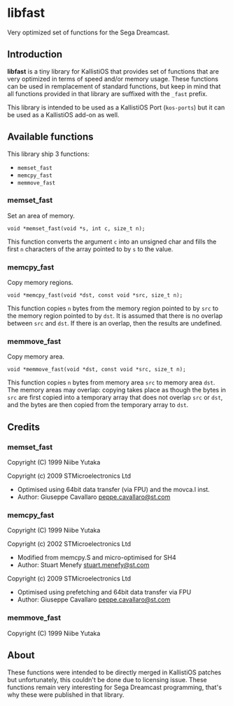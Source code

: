 # libfast

Very optimized set of functions for the Sega Dreamcast.

## Introduction

**libfast** is a tiny library for KallistiOS that provides set of functions that
are very optimized in terms of speed and/or memory usage. These functions can
be used in remplacement of standard functions, but keep in mind that all
functions provided in that library are suffixed with the `_fast` prefix.

This library is intended to be used as a KallistiOS Port (`kos-ports`) but it
can be used as a KallistiOS add-on as well.

## Available functions

This library ship 3 functions:

* `memset_fast`
* `memcpy_fast`
* `memmove_fast`

### memset_fast

Set an area of memory.

```
void *memset_fast(void *s, int c, size_t n);
```

This function converts the argument `c` into an unsigned char and fills the
first `n` characters of the array pointed to by `s` to the value.

### memcpy_fast

Copy memory regions.

```
void *memcpy_fast(void *dst, const void *src, size_t n);
```

This function copies `n` bytes from the memory region pointed to by `src` to the
memory region pointed to by `dst`. It is assumed that there is no overlap
between `src` and `dst`. If there is an overlap, then the results are undefined.

### memmove_fast

Copy memory area.

```
void *memmove_fast(void *dst, const void *src, size_t n);
```

This function copies `n` bytes from memory area `src` to memory area `dst`.
The memory areas may overlap: copying takes place as though the bytes in `src`
are first copied into a temporary array that does not overlap `src` or `dst`,
and the bytes are then copied from the temporary array to `dst`.

## Credits

### memset_fast

Copyright (C) 1999  Niibe Yutaka
 
Copyright (c) 2009  STMicroelectronics Ltd
* Optimised using 64bit data transfer (via FPU) and the movca.l inst.
* Author: Giuseppe Cavallaro <peppe.cavallaro@st.com>

### memcpy_fast

Copyright (C) 1999  Niibe Yutaka

Copyright (c) 2002  STMicroelectronics Ltd
* Modified from memcpy.S and micro-optimised for SH4
* Author: Stuart Menefy <stuart.menefy@st.com>

Copyright (c) 2009  STMicroelectronics Ltd
* Optimised using prefetching and 64bit data transfer via FPU
* Author: Giuseppe Cavallaro <peppe.cavallaro@st.com>

### memmove_fast

Copyright (C) 1999  Niibe Yutaka

## About

These functions were intended to be directly merged in KallistiOS patches but
unfortunately, this couldn't be done due to licensing issue. These functions
remain very interesting for Sega Dreamcast programming, that's why these were
published in that library.